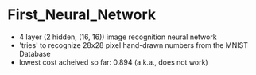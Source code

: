 # First_Neural_Network
- 4 layer (2 hidden, (16, 16)) image recognition neural network
- 'tries' to recognize 28x28 pixel hand-drawn numbers from the MNIST Database
- lowest cost acheived so far: 0.894 (a.k.a., does not work)
